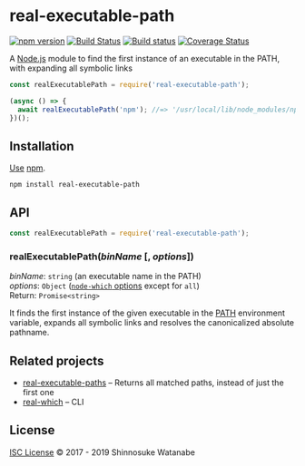 # real-executable-path

[![npm version](https://img.shields.io/npm/v/real-executable-path.svg)](https://www.npmjs.com/package/real-executable-path)
[![Build Status](https://travis-ci.com/shinnn/real-executable-path.svg?branch=master)](https://travis-ci.com/shinnn/real-executable-path)
[![Build status](https://ci.appveyor.com/api/projects/status/s8j59go8rxlkiq5c/branch/master?svg=true)](https://ci.appveyor.com/project/ShinnosukeWatanabe/real-executable-path/branch/master)
[![Coverage Status](https://img.shields.io/coveralls/shinnn/real-executable-path.svg)](https://coveralls.io/github/shinnn/real-executable-path)

A [Node.js](https://nodejs.org) module to find the first instance of an executable in the PATH, with expanding all symbolic links

```javascript
const realExecutablePath = require('real-executable-path');

(async () => {
  await realExecutablePath('npm'); //=> '/usr/local/lib/node_modules/npm/bin/npm-cli.js'
})();
```

## Installation

[Use](https://docs.npmjs.com/cli/install) [npm](https://docs.npmjs.com/about-npm/).

```
npm install real-executable-path
```

## API

```javascript
const realExecutablePath = require('real-executable-path');
```

### realExecutablePath(*binName* [, *options*])

*binName*: `string` (an executable name in the PATH)  
*options*: `Object` ([`node-which` options](https://github.com/npm/node-which#options) except for `all`)  
Return: `Promise<string>`

It finds the first instance of the given executable in the [PATH](http://pubs.opengroup.org/onlinepubs/000095399/basedefs/xbd_chap08.html#tag_08_03) environment variable, expands all symbolic links and resolves the canonicalized absolute pathname.

## Related projects

* [real-executable-paths](https://github.com/shinnn/real-executable-paths) – Returns all matched paths, instead of just the first one
* [real-which](https://github.com/shinnn/real-which) – CLI

## License

[ISC License](./LICENSE) © 2017 - 2019 Shinnosuke Watanabe
